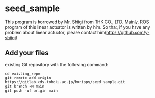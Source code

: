 # seed_sample

This program is borrowed by Mr. Shiigi from THK CO., LTD.
Mainly, ROS program of this linear actuator is written by him. So that,
if you have any problem about linear actuator, please contact him(https://github.com/y-shiigi).


## Add your files

existing Git repository with the following command:

```
cd existing_repo
git remote add origin https://gitlab.cds.tohoku.ac.jp/horippy/seed_sample.git
git branch -M main
git push -uf origin main
```
